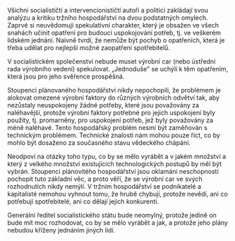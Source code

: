 Všichni socialističtí a intervencionističtí autoři a politici zakládají svou analýzu a kritiku tržního hospodářství na dvou podstatných omylech. Zaprvé si neuvědomují spekulativní charakter, který je obsažen ve všech snahách učinit opatření pro budoucí uspokojování potřeb, tj. ve veškerém lidském jednání. Naivně tvrdí, že nemůže být pochyb o opatřeních, která je třeba udělat pro nejlepší možné zaopatření spotřebitelů.

V socialistickém společenství nebude muset výrobní car (nebo ústřední rada výrobního vedení) spekulovat. „Jednoduše" se uchýlí k těm opatřením, která jsou pro jeho svěřence prospěšná.

Stoupenci plánovaného hospodářství nikdy nepochopili, že problémem je alokovat omezené výrobní faktory do různých výrobních odvětví tak, aby nezůstaly neuspokojeny žádné potřeby, které jsou považovány za naléhavější, protože výrobní faktory potřebné pro jejich uspokojení byly použity, tj. promarněny, pro uspokojení potřeb, jež byly považovány za méně naléhavé. Tento hospodářský problém nesmí být zaměňován s technickým problémem. Technické znalosti nám mohou pouze říct, co by mohlo být dosaženo za současného stavu vědeckého chápání.

Neodpoví na otázky toho typu, co by se mělo vyrábět a v jakém množství a který z velkého množství existujících technologických postupů by měl být vybrán. Stoupenci plánovitého hospodářství jsou oklamáni neschopností pochopit tuto základní věc, a proto věří, že se výrobní car ve svých rozhodnutích nikdy nemýlí. V tržním hospodářství se podnikatelé a kapitalisté nemohou vyhnout tomu, že hrubě chybují, protože nevědí, ani co potřebují spotřebitelé, ani co dělají jejich konkurenti.

Generální ředitel socialistického státu bude neomylný, protože jedině on bude mít moc rozhodovat, co by se mělo vyrábět a jak, a protože jeho plány nebudou kříženy jednáním jiných lidí.